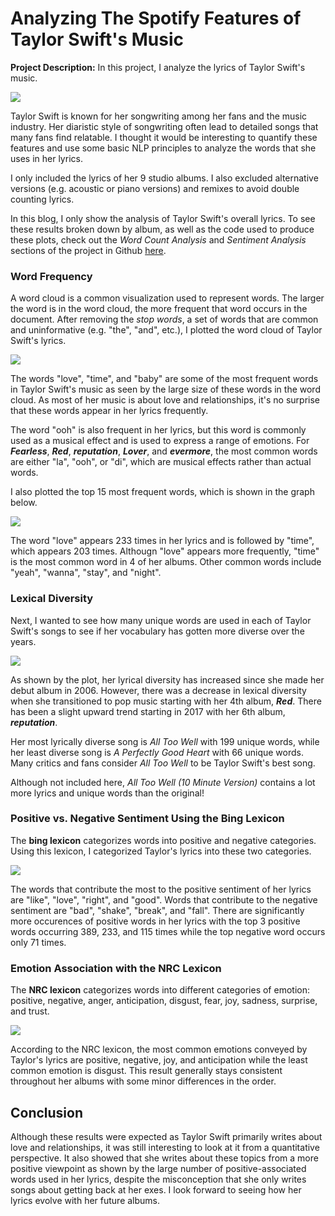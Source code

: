 # Analyzing The Spotify Features of Taylor Swift's Music

**Project Description:** In this project, I analyze the lyrics of Taylor Swift's music.

<img src="images/project2_images/swift_lyrics.jpg?_raw=true"/>

Taylor Swift is known for her songwriting among her fans and the music industry. Her diaristic style of songwriting often lead to detailed songs that many fans find relatable. I thought it would be interesting to quantify these features and use some basic NLP principles to analyze the words that she uses in her lyrics. 

I only included the lyrics of her 9 studio albums. I also excluded alternative versions (e.g. acoustic or piano versions) and remixes to avoid double counting lyrics.

In this blog, I only show the analysis of Taylor Swift's overall lyrics. To see these results broken down by album, as well as the code used to produce these plots, check out the *Word Count Analysis* and *Sentiment Analysis* sections of the project in Github [here](https://github.com/johncarlomaula/taylorswift-lyrics-project).

### Word Frequency

A word cloud is a common visualization used to represent words. The larger the word is in the word cloud, the more frequent that word occurs in the document. After removing the *stop words*, a set of words that are common and uninformative (e.g. "the", "and", etc.), I plotted the word cloud of Taylor Swift's lyrics.

<img src="images/project2_images/word_cloud.png?_raw=true"/>

The words "love", "time", and "baby" are some of the most frequent words in Taylor Swift's music as seen by the large size of these words in the word cloud. As most of her music is about love and relationships, it's no surprise that these words appear in her lyrics frequently.

The word "ooh" is also frequent in her lyrics, but this word is commonly used as a musical effect and is used to express a range of emotions. For ***Fearless***, ***Red***, ***reputation***, ***Lover***, and ***evermore***, the most common words are either "la", "ooh", or "di", which are musical effects rather than actual words.

I also plotted the top 15 most frequent words, which is shown in the graph below.

<img src="images/project2_images/word_count.png?_raw=true"/>

The word "love" appears 233 times in her lyrics and is followed by "time", which appears 203 times. Althougn "love" appears more frequently, "time" is the most common word in 4 of her albums. Other common words include "yeah", "wanna", "stay", and "night".


### Lexical Diversity

Next, I wanted to see how many unique words are used in each of Taylor Swift's songs to see if her vocabulary has gotten more diverse over the years.

<img src="images/project2_images/lexical_diversity.png?_raw=true"/>

As shown by the plot, her lyrical diversity has increased since she made her debut album in 2006. However, there was a decrease in lexical diversity when she transitioned to pop music starting with her 4th album, ***Red***. There has been a slight upward trend starting in 2017 with her 6th album, ***reputation***.

Her most lyrically diverse song is *All Too Well* with 199 unique words, while her least diverse song is *A Perfectly Good Heart* with 66 unique words. Many critics and fans consider *All Too Well* to be Taylor Swift's best song. 

Although not included here, *All Too Well (10 Minute Version)* contains a lot more lyrics and unique words than the original!

### Positive vs. Negative Sentiment Using the Bing Lexicon

The **bing lexicon** categorizes words into positive and negative categories. Using this lexicon, I categorized Taylor's lyrics into these two categories.

<img src="images/project2_images/pos_neg_sent.png?_raw=true"/>

The words that contribute the most to the positive sentiment of her lyrics are "like", "love", "right", and "good". Words that contribute to the negative sentiment are "bad", "shake", "break", and "fall". There are significantly more occurences of positive words in her lyrics with the top 3 positive words occurring 389, 233, and 115 times while the top negative word occurs only 71 times. 

### Emotion Association with the NRC Lexicon

The **NRC lexicon** categorizes words into different categories of emotion: positive, negative, anger, anticipation, disgust, fear, joy, sadness, surprise, and trust.

<img src="images/project2_images/sentiment.png?_raw=true"/>

According to the NRC lexicon, the most common emotions conveyed by Taylor's lyrics are positive, negative, joy, and anticipation while the least common emotion is disgust. This result generally stays consistent throughout her albums with some minor differences in the order.

## Conclusion

Although these results were expected as Taylor Swift primarily writes about love and relationships, it was still interesting to look at it from a quantitative perspective. It also showed that she writes about these topics from a more positive viewpoint as shown by the large number of positive-associated words used in her lyrics, despite the misconception that she only writes songs about getting back at her exes. I look forward to seeing how her lyrics evolve with her future albums.
